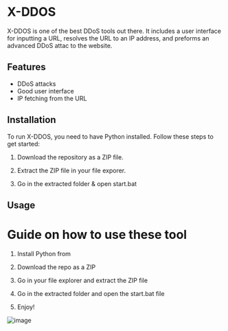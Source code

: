 # X-DDOS 
 
X-DDOS is one of the best DDoS tools out there. It includes a user interface for inputting a URL,  resolves the URL to an IP address, and preforms an advanced DDoS attac to the website.

## Features

- DDoS attacks 
- Good user interface
- IP fetching from the URL

## Installation

To run X-DDOS, you need to have Python installed. Follow these steps to get started:

1. Download the repository as a ZIP file. 

2. Extract the ZIP file in your file exporer.

3. Go in the extracted folder & open start.bat
 
## Usage 

# Guide on how to use these tool

1. Install Python from

2. Download the repo as a ZIP 

3. Go in your file explorer and extract the ZIP file

4. Go in the extracted folder and open the start.bat file

5. Enjoy!


![image](https://github.com/user-attachments/assets/cb09b2d8-c4b5-41c0-804d-cd7d8b0c30df) 